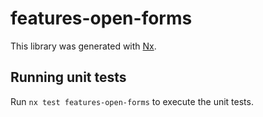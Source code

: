 # features-open-forms

This library was generated with [Nx](https://nx.dev).

## Running unit tests

Run `nx test features-open-forms` to execute the unit tests.
